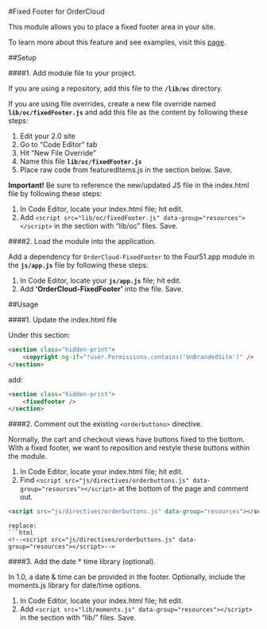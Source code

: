 #Fixed Footer for OrderCloud  

This module allows you to place a fixed footer area in your site. 

To learn more about this feature and see examples, visit this [page]().

##Setup

####1. Add module file to your project.

If you are using a repository, add this file to the **`/lib/oc`** directory.

If you are using file overrides, create a new file override named **`lib/oc/fixedFooter.js`** and add this file as the content by following these steps:

1. Edit your 2.0 site
2. Go to “Code Editor” tab
3. Hit “New File Override”
4. Name this file **`lib/oc/fixedFooter.js`**
5. Place raw code from featuredItems.js in the section below. Save.

**Important!** Be sure to reference the new/updated JS file in the index.html file by following these steps:

1. In Code Editor, locate your index.html file; hit edit.
2. Add `<script src="lib/oc/fixedFooter.js" data-group="resources"></script>` in the section with “lib/oc” files. Save.

####2. Load the module into the application.

Add a dependency for `OrderCloud-FixedFooter` to the Four51.app module in the **`js/app.js`** file by following these steps:

1. In Code Editor, locate your **`js/app.js`** file; hit edit.
2. Add **‘OrderCloud-FixedFooter’** into the file. Save.

##Usage

####1. Update the index.html file

Under this section: 
```html
<section class="hidden-print">
    <copyright ng-if="!user.Permissions.contains('UnBrandedSite')" />
</section>
```
add: 
```html
<section class="hidden-print">
	<fixedfooter />
</section>
```

####2. Comment out the existing `<orderbuttons>` directive.

Normally, the cart and checkout views have buttons fixed to the bottom. 
With a fixed footer, we want to reposition and restyle these buttons within the module.

1. In Code Editor, locate your index.html file; hit edit.
2. Find `<script src="js/directives/orderbuttons.js" data-group="resources"></script>` at the bottom of the page and comment out. 

```html
<script src="js/directives/orderbuttons.js" data-group="resources"></script>
```
```
replace: 
```html
<!--<script src="js/directives/orderbuttons.js" data-group="resources"></script>-->
```

####3. Add the date * time library (optional).

In 1.0, a date & time can be provided in the footer. Optionally, include the moments.js library for date/time options. 

1. In Code Editor, locate your index.html file; hit edit.
2. Add `<script src="lib/moments.js" data-group="resources"></script>` in the section with “lib/” files. Save.

